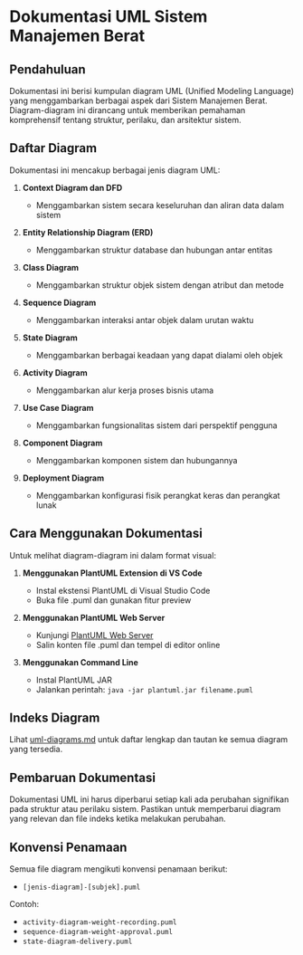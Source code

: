 # Dokumentasi UML Sistem Manajemen Berat

## Pendahuluan

Dokumentasi ini berisi kumpulan diagram UML (Unified Modeling Language) yang menggambarkan berbagai aspek dari Sistem Manajemen Berat. Diagram-diagram ini dirancang untuk memberikan pemahaman komprehensif tentang struktur, perilaku, dan arsitektur sistem.

## Daftar Diagram

Dokumentasi ini mencakup berbagai jenis diagram UML:

1. **Context Diagram dan DFD**
   - Menggambarkan sistem secara keseluruhan dan aliran data dalam sistem

2. **Entity Relationship Diagram (ERD)**
   - Menggambarkan struktur database dan hubungan antar entitas

3. **Class Diagram**
   - Menggambarkan struktur objek sistem dengan atribut dan metode

4. **Sequence Diagram**
   - Menggambarkan interaksi antar objek dalam urutan waktu

5. **State Diagram**
   - Menggambarkan berbagai keadaan yang dapat dialami oleh objek

6. **Activity Diagram**
   - Menggambarkan alur kerja proses bisnis utama

7. **Use Case Diagram**
   - Menggambarkan fungsionalitas sistem dari perspektif pengguna

8. **Component Diagram**
   - Menggambarkan komponen sistem dan hubungannya

9. **Deployment Diagram**
   - Menggambarkan konfigurasi fisik perangkat keras dan perangkat lunak

## Cara Menggunakan Dokumentasi

Untuk melihat diagram-diagram ini dalam format visual:

1. **Menggunakan PlantUML Extension di VS Code**
   - Instal ekstensi PlantUML di Visual Studio Code
   - Buka file .puml dan gunakan fitur preview

2. **Menggunakan PlantUML Web Server**
   - Kunjungi [PlantUML Web Server](http://www.plantuml.com/plantuml/uml/)
   - Salin konten file .puml dan tempel di editor online

3. **Menggunakan Command Line**
   - Instal PlantUML JAR
   - Jalankan perintah: `java -jar plantuml.jar filename.puml`

## Indeks Diagram

Lihat [uml-diagrams.md](./uml-diagrams.md) untuk daftar lengkap dan tautan ke semua diagram yang tersedia.

## Pembaruan Dokumentasi

Dokumentasi UML ini harus diperbarui setiap kali ada perubahan signifikan pada struktur atau perilaku sistem. Pastikan untuk memperbarui diagram yang relevan dan file indeks ketika melakukan perubahan.

## Konvensi Penamaan

Semua file diagram mengikuti konvensi penamaan berikut:
- `[jenis-diagram]-[subjek].puml`

Contoh:
- `activity-diagram-weight-recording.puml`
- `sequence-diagram-weight-approval.puml`
- `state-diagram-delivery.puml`
